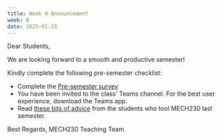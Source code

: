 ```yaml
---
title: Week 0 Announcement
week: 0
date: 2025-01-15
---
```


Dear Students,

We are looking forward to a smooth and productive semester!

Kindly complete the following pre-semester checklist:
-  Complete the [Pre-semester survey](https://forms.office.com/r/rTf4vBsjDZ)
-  You have been invited to the class' Teams channel. For the best user experience, download the Teams app.
- Read [these bits of advice](https://drive.google.com/file/d/1V-WsJTOG-jVP-Rmg3bJIOXwXUHOzCpyk/view?usp=sharing) from the students who tool MECH230 last semester.

Best Regards,
MECH230 Teaching Team